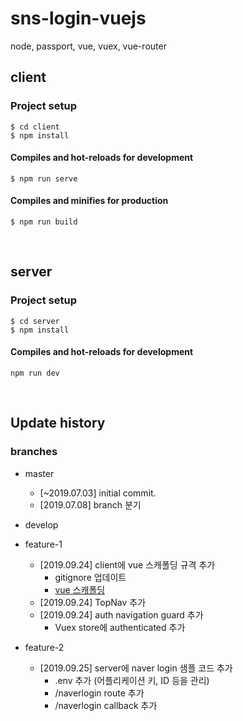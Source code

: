 # sns-login-vuejs
node, passport, vue, vuex, vue-router

## client
### Project setup
```
$ cd client
$ npm install
```

#### Compiles and hot-reloads for development
```
$ npm run serve
```

#### Compiles and minifies for production
```
$ npm run build
```

<br>

## server
### Project setup
```
$ cd server
$ npm install
```

#### Compiles and hot-reloads for development
```
npm run dev
```

<br>

## Update history
### branches
- master  
    - [~2019.07.03] initial commit.  
    - [2019.07.08] branch 분기 
    
- develop  
    
- feature-1  
    - [2019.09.24] client에 vue 스캐폴딩 규격 추가
        - gitignore 업데이트
        - [vue 스캐폴딩](https://github.com/KimHyeshin/vue-code-scaffolding)
    - [2019.09.24] TopNav 추가
    - [2019.09.24] auth navigation guard 추가
        - Vuex store에 authenticated 추가
        
- feature-2  
    - [2019.09.25] server에 naver login 샘플 코드 추가
        - .env 추가 (어플리케이션 키, ID 등을 관리)
        - /naverlogin route 추가
        - /naverlogin callback 추가
        
        
        

